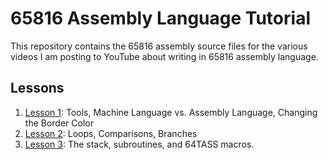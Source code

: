 # 65816 Assembly Language Tutorial

This repository contains the 65816 assembly source files for the various videos
I am posting to YouTube about writing in 65816 assembly language.

## Lessons

1. [Lesson 1](Lesson1): Tools, Machine Language vs. Assembly Language, Changing the Border Color
2. [Lesson 2](Lesson2): Loops, Comparisons, Branches
3. [Lesson 3](Lesson3): The stack, subroutines, and 64TASS macros.
